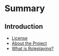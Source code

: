 # Summary

## Introduction
 * [License](LICENSE.md)
 * [About the Project](README.md)
 * [What is Roleplaying?](Roleplaying.md)


